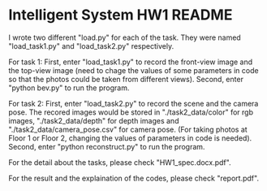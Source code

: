 # Intelligent System HW1 README

I wrote two different "load.py" for each of the task. They were named "load_task1.py" and "load_task2.py" respectively.

For task 1:
First, enter "load_task1.py" to record the front-view image and the top-view image (need to chage the values of some parameters in code so that the photos could be taken from different views).
Second, enter "python bev.py" to run the program.

For task 2:
First, enter "load_task2.py" to record the scene and the camera pose. The recored images would be stored in "./task2_data/color" for rgb images, "./task2_data/depth" for depth images and "./task2_data/camera_pose.csv" for camera pose. (For taking photos at Floor 1 or Floor 2, changing the values of parameters in code is needed).
Second, enter "python reconstruct.py" to run the program.

For the detail about the tasks, please check "HW1_spec.docx.pdf". 

For the result and the explaination of the codes, please check "report.pdf".
